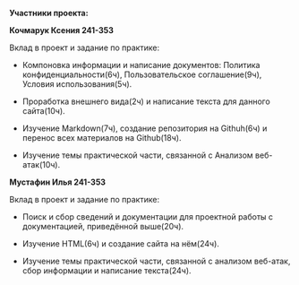 **Участники проекта:**

**Кочмарук Ксения 241-353**

Вклад в проект и задание по практике:

- Компоновка информации и написание документов: Политика конфиденциальности(6ч), Пользовательское соглашение(9ч), Условия использования(5ч).

- Проработка внешнего вида(2ч) и написание текста для данного сайта(10ч).

- Изучение Markdown(7ч), создание репозитория на Githuh(6ч) и перенос всех материалов на Github(18ч).

- Изучение темы практической части, связанной с Анализом веб-атак(10ч).

**Мустафин Илья 241-353**

Вклад в проект и задание по практике:

- Поиск и сбор сведений и документации для проектной работы с документацией, приведённой выше(20ч).

- Изучение HTML(6ч) и создание сайта на нём(24ч).

- Изучение темы практической части, связанной с анализом веб-атак, сбор информации и написание текста(24ч).
